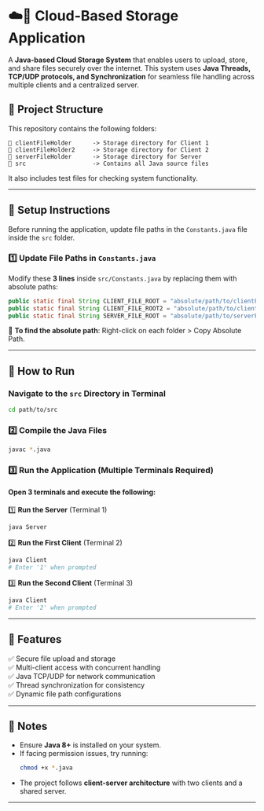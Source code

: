 # ☁️💾 **Cloud-Based Storage Application** 

A **Java-based Cloud Storage System** that enables users to upload, store, and share files securely over the internet. This system uses **Java Threads, TCP/UDP protocols, and Synchronization** for seamless file handling across multiple clients and a centralized server.

## **📂 Project Structure**

This repository contains the following folders:

```
📂 clientFileHolder      -> Storage directory for Client 1
📂 clientFileHolder2     -> Storage directory for Client 2
📂 serverFileHolder      -> Storage directory for Server
📂 src                   -> Contains all Java source files
```

It also includes test files for checking system functionality.

---

## **🔧 Setup Instructions**

Before running the application, update file paths in the `Constants.java` file inside the `src` folder.

### 1️⃣ Update File Paths in  **`Constants.java`**

Modify these **3 lines** inside `src/Constants.java` by replacing them with absolute paths:

```java
public static final String CLIENT_FILE_ROOT = "absolute/path/to/clientFileHolder";
public static final String CLIENT_FILE_ROOT2 = "absolute/path/to/clientFileHolder2";
public static final String SERVER_FILE_ROOT = "absolute/path/to/serverFileHolder";
```

📌 **To find the absolute path**: Right-click on each folder > Copy Absolute Path.

---

## **🚀 How to Run**

### **Navigate to the ****`src`**** Directory in Terminal**

```sh
cd path/to/src
```

### **2️⃣ Compile the Java Files**

```sh
javac *.java
```

### **3️⃣ Run the Application (Multiple Terminals Required)**

#### **Open 3 terminals and execute the following:**

1️⃣ **Run the Server** (Terminal 1)

```sh
java Server
```

2️⃣ **Run the First Client** (Terminal 2)

```sh
java Client
# Enter '1' when prompted
```

3️⃣ **Run the Second Client** (Terminal 3)

```sh
java Client
# Enter '2' when prompted
```

---

## **📌 Features**

✅ Secure file upload and storage\
✅ Multi-client access with concurrent handling\
✅ Java TCP/UDP for network communication\
✅ Thread synchronization for consistency\
✅ Dynamic file path configurations

---

## **📜 Notes**

- Ensure **Java 8+** is installed on your system.
- If facing permission issues, try running:
  ```sh
  chmod +x *.java
  ```
- The project follows **client-server architecture** with two clients and a shared server.

---

